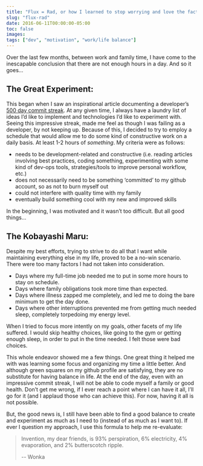 ```yaml
---
title: "Flux = Rad, or how I learned to stop worrying and love the fact I don’t have time"
slug: "flux-rad"
date: 2016-06-11T00:00:00-05:00
toc: false
images:
tags: ["dev", "motivation", "work/life balance"]
---
```


Over the last few months, between work and family time, I have come to the inescapable conclusion that there are not enough hours in a day. And so it goes...

## The Great Experiment:
This began when I saw an inspirational article documenting a developer’s [500 day commit streak](https://drksephy.github.io/2015/07/02/commit/). At any given time, I always have a laundry list of ideas I’d like to implement and technologies I’d like to experiment with. Seeing this impressive streak, made me feel as though I was failing as a developer, by not keeping up. Because of this, I decided to try to employ a schedule that would allow me to do some kind of constructive work on a daily basis. At least 1-2 hours of *something*. My criteria were as follows:

* needs to be development-related and constructive (i.e. reading articles involving best practices, coding something, experimenting with some kind of dev-ops tools, strategies/tools to improve personal workflow, etc.)
* does not necessarily need to be something ‘committed’ to my github account, so as not to burn myself out
* could not interfere with quality time with my family
* eventually build something cool with my new and improved skills

In the beginning, I was motivated and it wasn’t too difficult. But all good things…

## The Kobayashi Maru:
Despite my best efforts, trying to strive to do all that I want while maintaining everything else in my life, proved to be a no-win scenario. There were too many factors I had not taken into consideration.

* Days where my full-time job needed me to put in some more hours to stay on schedule.
* Days where family obligations took more time than expected.
* Days where illness zapped me completely, and led me to doing the bare minimum to get the day done.
* Days where other interruptions prevented me from getting much needed sleep, completely torpedoing my energy level.

When I tried to focus more intently on my goals, other facets of my life suffered. I would skip healthy choices, like going to the gym or getting enough sleep, in order to put in the time needed. I felt those were bad choices.

This whole endeavor showed me a few things. One great thing it helped me with was learning some focus and organizing my time a little better. And although green squares on my github profile are satisfying, they are no substitute for having balance in life. At the end of the day, even with an impressive commit streak, I will not be able to code myself a family or good health. Don’t get me wrong, if I ever reach a point where I can have it all, I’ll go for it (and I applaud those who can achieve this). For now, having it all is not possible.

But, the good news is, I still have been able to find a good balance to create and experiment as much as I need to (instead of as much as I want to). If ever I question my approach, I use this formula to help me re-evaluate:

> Invention, my dear friends, is 93% perspiration, 6% electricity, 4% evaporation, and 2% butterscotch ripple.
>
> -- Wonka
